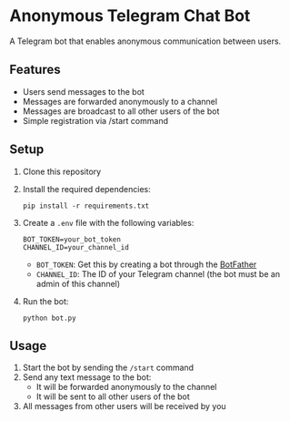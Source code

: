 # Anonymous Telegram Chat Bot

A Telegram bot that enables anonymous communication between users. 

## Features

- Users send messages to the bot
- Messages are forwarded anonymously to a channel
- Messages are broadcast to all other users of the bot
- Simple registration via /start command

## Setup

1. Clone this repository
2. Install the required dependencies:
   ```
   pip install -r requirements.txt
   ```
3. Create a `.env` file with the following variables:
   ```
   BOT_TOKEN=your_bot_token
   CHANNEL_ID=your_channel_id
   ```
   - `BOT_TOKEN`: Get this by creating a bot through the [BotFather](https://t.me/botfather)
   - `CHANNEL_ID`: The ID of your Telegram channel (the bot must be an admin of this channel)

4. Run the bot:
   ```
   python bot.py
   ```

## Usage

1. Start the bot by sending the `/start` command
2. Send any text message to the bot:
   - It will be forwarded anonymously to the channel
   - It will be sent to all other users of the bot
3. All messages from other users will be received by you

